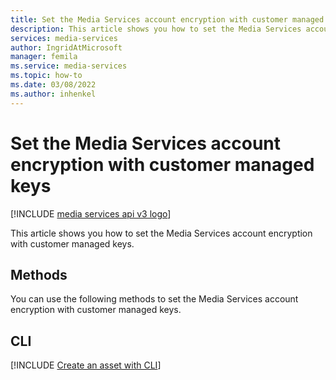 ```yaml
---
title: Set the Media Services account encryption with customer managed keys
description: This article shows you how to set the Media Services account encryption with customer managed keys.
services: media-services
author: IngridAtMicrosoft
manager: femila 
ms.service: media-services
ms.topic: how-to
ms.date: 03/08/2022
ms.author: inhenkel
---
```


# Set the Media Services account encryption with customer managed keys

[!INCLUDE [media services api v3 logo](./includes/v3-hr.md)]

This article shows you how to set the Media Services account encryption with customer managed keys.

## Methods

You can use the following methods to set the Media Services account encryption with customer managed keys.

## CLI

[!INCLUDE [Create an asset with CLI](./includes/task-set-account-encryption-customer-managed-key-cli.md)]